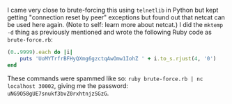 I came very close to brute-forcing this using `telnetlib` in Python but kept
getting "connection reset by peer" exceptions but found out that netcat can be
used here again. (Note to self: learn more about netcat.) I did the `mktemp
-d` thing as previously mentioned and wrote the following Ruby code as
`brute-force.rb`:

```ruby
(0..9999).each do |i|
    puts 'UoMYTrfrBFHyQXmg6gzctqAwOmw1IohZ ' + i.to_s.rjust(4, '0')
end
```

These commands were spammed like so: `ruby brute-force.rb | nc localhost
30002`, giving me the password: `uNG9O58gUE7snukf3bvZ0rxhtnjzSGzG`.
